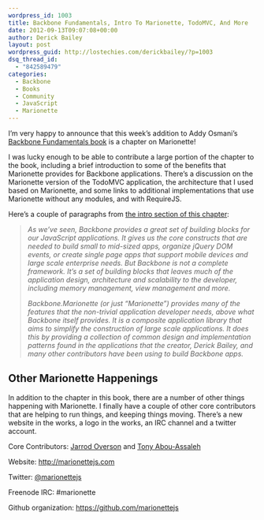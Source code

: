 ```yaml
---
wordpress_id: 1003
title: Backbone Fundamentals, Intro To Marionette, TodoMVC, And More
date: 2012-09-13T09:07:08+00:00
author: Derick Bailey
layout: post
wordpress_guid: http://lostechies.com/derickbailey/?p=1003
dsq_thread_id:
  - "842589479"
categories:
  - Backbone
  - Books
  - Community
  - JavaScript
  - Marionette
---
```

I&#8217;m very happy to announce that this week&#8217;s addition to Addy Osmani&#8217;s [Backbone Fundamentals book](http://addyosmani.github.com/backbone-fundamentals/#marionette) is a chapter on Marionette!

I was lucky enough to be able to contribute a large portion of the chapter to the book, including a brief introduction to some of the benefits that Marionette provides for Backbone applications. There&#8217;s a discussion on the Marionette version of the TodoMVC application, the architecture that I used based on Marionette, and some links to additional implementations that use Marionette without any modules, and with RequireJS.

Here&#8217;s a couple of paragraphs from [the intro section of this chapter](http://addyosmani.github.com/backbone-fundamentals/#marionette):

> _As we&#8217;ve seen, Backbone provides a great set of building blocks for our JavaScript applications. It gives us the core constructs that are needed to build small to mid-sized apps, organize jQuery DOM events, or create single page apps that support mobile devices and large scale enterprise needs. But Backbone is not a complete framework. It&#8217;s a set of building blocks that leaves much of the application design, architecture and scalability to the developer, including memory management, view management and more._
> 
> _Backbone.Marionette (or just &#8220;Marionette&#8221;) provides many of the features that the non-trivial application developer needs, above what Backbone itself provides. It is a composite application library that aims to simplify the construction of large scale applications. It does this by providing a collection of common design and implementation patterns found in the applications that the creator, Derick Bailey, and many other contributors have been using to build Backbone apps._

## Other Marionette Happenings

In addition to the chapter in this book, there are a number of other things happening with Marionette. I finally have a couple of other core contributors that are helping to run things, and keeping things moving. There&#8217;s a new website in the works, a logo in the works, an IRC channel and a twitter account.

Core Contributors: [Jarrod Overson](https://twitter.com/jsoverson) and [Tony Abou-Assaleh](https://twitter.com/tony_aa)

Website: <http://marionettejs.com>

Twitter: [@marionettejs](http://twitter.com/marionettejs)

Freenode IRC: #marionette

Github organization: <https://github.com/marionettejs>